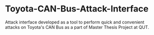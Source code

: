 # Toyota-CAN-Bus-Attack-Interface
Attack interface developed as a tool to perform quick and convenient attacks on Toyota's CAN Bus as a part of Master Thesis Project at QUT.
